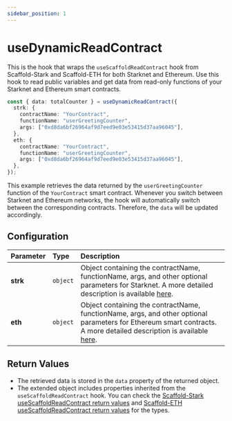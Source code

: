 ```yaml
---
sidebar_position: 1
---
```


# useDynamicReadContract

This is the hook that wraps the `useScaffoldReadContract` hook from Scaffold-Stark and Scaffold-ETH for both Starknet and Ethereum. Use this hook to read public variables and get data from read-only functions of your Starknet and Ethereum smart contracts.

```ts
const { data: totalCounter } = useDynamicReadContract({
  strk: {
    contractName: "YourContract",
    functionName: "userGreetingCounter",
    args: ["0xd8da6bf26964af9d7eed9e03e53415d37aa96045"],
  },
  eth: {
    contractName: "YourContract",
    functionName: "userGreetingCounter",
    args: ["0xd8da6bf26964af9d7eed9e03e53415d37aa96045"],
  },
});
```

This example retrieves the data returned by the `userGreetingCounter` function of the `YourContract` smart contract. Whenever you switch between Starknet and Ethereum networks, the hook will automatically switch between the corresponding contracts. Therefore, the `data` will be updated accordingly.

## Configuration

| Parameter | Type     | Description                                                                                                                                                                                                                        |
| :-------- | :------- | :--------------------------------------------------------------------------------------------------------------------------------------------------------------------------------------------------------------------------------- |
| **strk**  | `object` | Object containing the contractName, functionName, args, and other optional parameters for Starknet. A more detailed description is available [here](https://docs.scaffoldstark.com/hooks/useScaffoldReadContract).                 |
| **eth**   | `object` | Object containing the contractName, functionName, args, and other optional parameters for Ethereum smart contracts. A more detailed description is available [here](https://docs.scaffoldstark.com/hooks/useScaffoldReadContract). |

## Return Values

- The retrieved data is stored in the `data` property of the returned object.
- The extended object includes properties inherited from the `useScaffoldReadContract` hook. You can check the [Scaffold-Stark useScaffoldReadContract return values](https://docs.scaffoldstark.com/hooks/useScaffoldReadContract#return-values) and [Scaffold-ETH useScaffoldReadContract return values](https://docs.scaffoldeth.io/hooks/useScaffoldReadContract#return-values) for the types.
